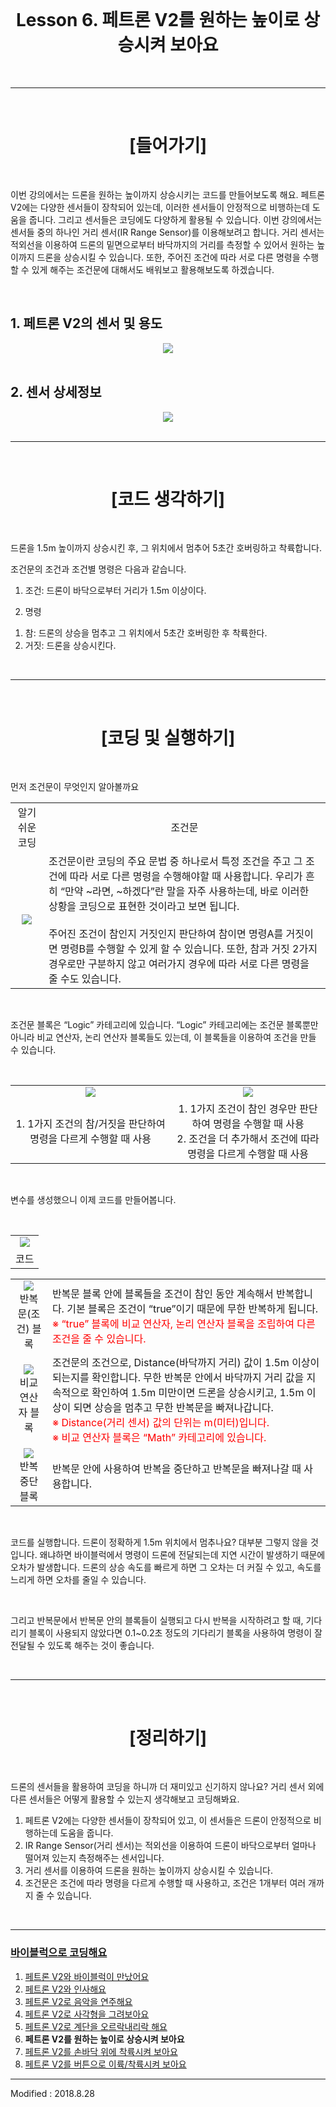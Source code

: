 <br>

<div align="center">
    <h1>Lesson 6. 페트론 V2를 원하는 높이로 상승시켜 보아요</h1>
</div>

<br>

---

<br>


<div align="center">
    <h1>[들어가기]</h1>
</div>

<br>

이번 강의에서는 드론을 원하는 높이까지 상승시키는 코드를 만들어보도록 해요. 페트론 V2에는 다양한 센서들이 장착되어 있는데, 이러한 센서들이 안정적으로 비행하는데 도움을 줍니다. 그리고 센서들은 코딩에도 다양하게 활용될 수 있습니다. 이번 강의에서는 센서들 중의 하나인 거리 센서(IR Range Sensor)를 이용해보려고 합니다. 거리 센서는 적외선을 이용하여 드론의 밑면으로부터 바닥까지의 거리를 측정할 수 있어서 원하는 높이까지 드론을 상승시킬 수 있습니다. 또한, 주어진 조건에 따라 서로 다른 명령을 수행할 수 있게 해주는 조건문에 대해서도 배워보고 활용해보도록 하겠습니다.

<br>

<h2> 1. 페트론 V2의 센서 및 용도</h2>
<div align="center">
    <img src="images/image62.png">
</div>

<br>

<h2> 2. 센서 상세정보</h2>
<div align="center">
    <img src="images/image63.png">
</div>

<br>

---

<br>


<div align="center">
    <h1>[코드 생각하기]</h1>
</div>

<br>

드론을 1.5m 높이까지 상승시킨 후, 그 위치에서 멈추어 5초간 호버링하고 착륙합니다.

조건문의 조건과 조건별 명령은 다음과 같습니다.

1. 조건: 드론이 바닥으로부터 거리가 1.5m 이상이다.

2. 명령
1) 참: 드론의 상승을 멈추고 그 위치에서 5초간 호버링한 후 착륙한다.
2) 거짓: 드론을 상승시킨다.

<br>

---

<br>


<div align="center">
    <h1>[코딩 및 실행하기]</h1>
</div>

<br>

먼저 조건문이 무엇인지 알아볼까요
<br>
<div align="center">
    <table>
        <tr>
            <td>
                <div align="center">
                    알기 쉬운 코딩
                </div>
            </td>
            <td>
                <div align="center">
                    조건문
                </div>
            </td>
        </tr>
        <tr>
            <td>
                <div align="center">
                    <img src="images/image47.png">
                </div>
            </td>
            <td>
                <div align="left">
                    조건문이란 코딩의 주요 문법 중 하나로서 특정 조건을 주고 그 조건에 따라 서로 다른 명령을 수행해야할 때 사용합니다. 우리가 흔히 “만약 ~라면, ~하겠다”란 말을 자주 사용하는데, 바로 이러한 상황을 코딩으로 표현한 것이라고 보면 됩니다. 
                    <br><br>
                    주어진 조건이 참인지 거짓인지 판단하여 참이면 명령A를 거짓이면 명령B를 수행할 수 있게 할 수 있습니다. 또한, 참과 거짓 2가지 경우로만 구분하지 않고 여러가지 경우에 따라 서로 다른 명령을 줄 수도 있습니다.
                </div>
            </td>
        </tr>
    </table>
</div>

<br>

조건문 블록은 “Logic” 카테고리에 있습니다. “Logic” 카테고리에는 조건문 블록뿐만 아니라 비교 연산자, 논리 연산자 블록들도 있는데, 이 블록들을 이용하여 조건을 만들 수 있습니다.

<br>

<div align="center">
    <table>
        <tr>
            <td>
                <div align="center">
                    <img src="images/image64.png">
                </div>
            </td>
            <td>
                <div align="center">
                    <img src="images/image65.png">
                </div>
            </td>
        </tr>
        <tr>
            <td>
                <div align="center">
                    1. 1가지 조건의 참/거짓을 판단하여 명령을 다르게 수행할 때 사용
                </div>
            </td>
            <td>
                <div align="center">
                    1. 1가지 조건이 참인 경우만 판단하여 명령을 수행할 때 사용<br>
                    2. 조건을 더 추가해서 조건에 따라 명령을 다르게 수행할 때 사용
                </div>
            </td>
        </tr>
    </table>
</div>

<br>

변수를 생성했으니 이제 코드를 만들어봅니다.

<br>

<div align="center">
    <table>
        <tr>
            <td>
                <div align="center">
                    <img src="images/image66.png"><br>
                </div>
            </td>
        </tr>
        <tr>
            <td>
                <div align="center">
                    코드
                </div>
            </td>
        </tr>
    </table>
</div>

<div align="center">
    <table>
        <tr>
            <td>
                <div align="center">
                    <img src="images/image67.png"><br>
                    반복문(조건) 블록
                </div>
            </td>
            <td>
                <div align="left">
                    반복문 블록 안에 블록들을 조건이 참인 동안 계속해서 반복합니다. 기본 블록은 조건이 “true”이기 때문에 무한 반복하게 됩니다.<br>
                    <font color="red">※ “true” 블록에 비교 연산자, 논리 연산자 블록을 조립하여 다른 조건을 줄 수 있습니다.</font>
                </div>
            </td>
        </tr>
        <tr>
            <td>
                <div align="center">
                    <img src="images/image68.png"><br>
                    비교 연산자 블록
                </div>
            </td>
            <td>
                <div align="left">
                    조건문의 조건으로, Distance(바닥까지 거리) 값이 1.5m 이상이 되는지를 확인합니다. 무한 반복문 안에서 바닥까지 거리 값을 지속적으로 확인하여 1.5m 미만이면 드론을 상승시키고, 1.5m 이상이 되면 상승을 멈추고 무한 반복문을 빠져나갑니다.<br>
                    <font color="red">※ Distance(거리 센서) 값의 단위는 m(미터)입니다.<br>
                    ※ 비교 연산자 블록은 “Math” 카테고리에 있습니다. </font>
                </div>
            </td>
        </tr>
        <tr>
            <td>
                <div align="center">
                    <img src="images/image69.png"><br>
                    반복 중단 블록
                </div>
            </td>
            <td>
                <div align="left">
                    반복문 안에 사용하여 반복을 중단하고 반복문을 빠져나갈 때 사용합니다.
                </div>
            </td>
        </tr>
    </table>
</div>

<br>

코드를 실행합니다. 드론이 정확하게 1.5m 위치에서 멈추나요? 대부분 그렇지 않을 것입니다. 왜냐하면 바이블럭에서 명령이 드론에 전달되는데 지연 시간이 발생하기 때문에 오차가 발생합니다. 드론의 상승 속도를 빠르게 하면 그 오차는 더 커질 수 있고, 속도를 느리게 하면 오차를 줄일 수 있습니다.

<br>


그리고 반복문에서 반복문 안의 블록들이 실행되고 다시 반복을 시작하려고 할 때, 기다리기 블록이 사용되지 않았다면 0.1~0.2초 정도의 기다리기 블록을 사용하여 명령이 잘 전달될 수 있도록 해주는 것이 좋습니다.

<br>

---

<br>


<div align="center">
    <h1>[정리하기]</h1>
</div>

<br>

드론의 센서들을 활용하여 코딩을 하니까 더 재미있고 신기하지 않나요? 거리 센서 외에 다른 센서들은 어떻게 활용할 수 있는지 생각해보고 코딩해봐요.

1. 페트론 V2에는 다양한 센서들이 장착되어 있고, 이 센서들은 드론이 안정적으로 비행하는데 도움을 줍니다.
2. IR Range Sensor(거리 센서)는 적외선을 이용하여 드론이 바닥으로부터 얼마나 떨어져 있는지 측정해주는 센서입니다.
3. 거리 센서를 이용하여 드론을 원하는 높이까지 상승시킬 수 있습니다.
4. 조건문은 조건에 따라 명령을 다르게 수행할 때 사용하고, 조건은 1개부터 여러 개까지 줄 수 있습니다.



<br>

---

### [바이블럭으로 코딩해요](../)

 1. [페트론 V2와 바이블럭이 만났어요](../lesson1)
 2. [페트론 V2와 인사해요](../lesson2)
 3. [페트론 V2로 음악을 연주해요](../lesson3)
 4. [페트론 V2로 사각형을 그려보아요](../lesson4)
 5. [페트론 V2로 계단을 오르락내리락 해요](../lesson5)
 6. **페트론 V2를 원하는 높이로 상승시켜 보아요**
 7. [페트론 V2를 손바닥 위에 착륙시켜 보아요](../lesson7)
 8. [페트론 V2를 버튼으로 이륙/착륙시켜 보아요](../lesson8)
 
---

Modified : 2018.8.28